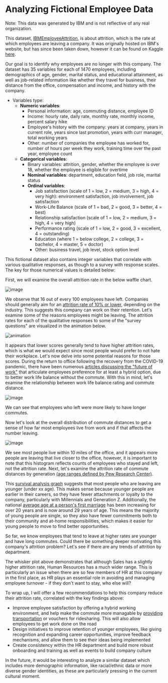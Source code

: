 # Analyzing Fictional Employee Data

Note: This data was generated by IBM and is not reflective of any real organization.

This dataset, [IBMEmployeeAttrition](https://github.com/Madison-Bunting/DSCI-304/blob/main/IBMEmployeeAttrition.csv), is about attrition, which is the rate at which employees are leaving a company. It was originally hosted on IBM's website, but has since been taken down, however it can be found on Kaggle [here](https://www.kaggle.com/datasets/pavansubhasht/ibm-hr-analytics-attrition-dataset). 

Our goal is to identify why employees are no longer with this company.
The dataset has 35 variables for each of 1470 employees, including demographics of age, gender, marital status, and educational attainment, as well as job-related information like whether they travel for business, their distance from the office, compensation and income, and history with the company.

- Variables type:
  - **Numeric variables**: 
    - Personal information: age, commuting distance, employee ID
    - Income: hourly rate, daily rate, monthly rate, monthly income, percent salary hike
    - Employee's history with the company: years at company, years in current role, years since last promotion, years with curr manager, total working years
    - Other: number of companies the employee has worked for, number of hours per week they work, training time over the past year, employee count
  - **Categorical variables**: 
    - Binary variables: attrition, gender, whether the employee is over 18, whether the employee is eligible for overtime
    - **Nominal variables**: department, education field, job role, marital status
    - **Ordinal variables**: 
      - Job satisfaction (scale of 1 = low, 2 = medium, 3 = high, 4 = very high): environment satisfaction, job involvement, job satisfaction
      - Work-Life Balance (scale of 1 = bad, 2 = good, 3 = better, 4 = best)
      - Relationship satisfaction (scale of 1 = low, 2 = medium, 3 = high, 4 = very high)
      - Performance rating (scale of 1 = low, 2 = good, 3 = excellent, 4 = outstanding)
      - Education (where 1 = below college, 2 = college, 3 = bachelor, 4 = master, 5 = doctor)
      - Other: business travel, job level, stock option level

This fictional dataset also contains integer variables that correlate with various qualitative responses, as though to a survey with response scales. The key for those numerical values is detailed below:

First, we will examine the overall attrition rate in the below waffle chart.

![image](https://user-images.githubusercontent.com/89811204/204194330-a6120916-4dbe-4a38-9e8f-507470d61a24.png)

We observe that 16 out of every 100 employees have left. Companies should generally aim for an [attrition rate of 10% or lower](https://insightglobal.com/blog/employee-attrition-rate-how-to-calculate-improve/), depending on the industry. This suggests this company can work on their retention. Let's examine some of the reasons employees might be leaving. 
The attrition rates for each of the qualitative responses to some of the "survey questions" are visualized in the animation below.

![animation](https://user-images.githubusercontent.com/89811204/204196084-f0d071fd-b28e-4184-bc0d-ccd678947726.gif)

It appears that lower scores generally tend to have higher attrition rates, which is what we would expect since most people would prefer to not hate their workplace. Let's now delve into some potential reasons for those scores. During the return to office following the recovery from the COVID-19 pandemic, there have been numerous [articles discussing the "future of work"](https://doi-org.ezproxy.rice.edu/10.1080/13678868.2022.2047380) that articulate employees preference for at least a hybrid option, due to better work life balance without the commute. With this in mind, let's examine the relationship between work life balance rating and commute distance. 

![image](https://user-images.githubusercontent.com/89811204/204342639-29457164-11a2-4a85-a74e-4389eb56cec1.png)

We can see that employees who left were more likely to have longer commutes. 

Now let's look at the overall distribution of commute distances to get a sense of how far most employees live from work and if that affects the number leaving.

![image](https://user-images.githubusercontent.com/89811204/204196045-62b5a2e2-909e-4ef9-bde9-e01263cd10f2.png)

We see most people live within 10 miles of the office, and it appears more people are leaving that live closer to the office, however, it is important to note that this histogram reflects counts of employees who stayed and left, not the attrition rate. Next, let's examine the attrition rate of commute distances by generation [(age ranges defined by Pew Research Center)](https://www.pewresearch.org/fact-tank/2019/01/17/where-millennials-end-and-generation-z-begins/).

This [survival analysis graph](https://www.emilyzabor.com/tutorials/survival_analysis_in_r_tutorial.html#Comparing_survival_times_between_groups) suggests that most people who are leaving are younger (under xx age). This makes sense because younger people are earlier in their careers, so they have fewer attachments or loyalty to the company, particularly with Millennials and Generation Z. 
Additionally, the national [average age at a person's first marriage](https://www.census.gov/content/dam/Census/library/visualizations/time-series/demo/families-and-households/ms-2.pdf) has been increasing for over 20 years and is now around 29 years of age. This means the majority of young people are single, so they also have fewer commitments both to their community and at-home responsibilities, which makes it easier for young people to move to find better opportunities. 

So far, we know employees that tend to leave at higher rates are younger and have long commutes. Could there be something deeper motivating this company's attrition problem? Let's see if there are any trends of attrition by department.

The whisker plot above demonstrates that although Sales has a slightly higher attrition rate, Human Resources has a much wider range. This is particularly an issue when there are so few members of HR at this company in the first place, as HR plays an essential role in avoiding and managing employee turnover - if they don't want to stay, who else will?

To wrap up, I will offer a few recommendations to help this company reduce their attrition rate, correlated with the key findings above:
- Improve employee satisfaction by offering a hybrid working environment, and help make the commute more managable by [providing transportation](https://www.sciencetimes.com/articles/38186/20220613/inside-googles-bus-fleet-a-tour-of-the-companys-transportation-options.htm#:~:text=These%20shuttle%20buses%20are%20equipped,cities%20the%20shuttle%20travels%20through.) or vouchers for ridesharing. This will also allow employees to get work done on the road
- Design initiatives to improve retention of younger employees, like giving recognition and expanding career opportunities, improve feedback mechanisms, and allow them to see their ideas being implemented
- Create consistency within the HR department and build more robust onboarding and training as well as events to build company culture

In the future, it would be interesting to analyze a similar dataset which includes more demographic information, like racial/ethnic data or more diverse gender identities, as these are particularly pressing in the current cultural moment. 
